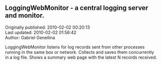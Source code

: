 ## LoggingWebMonitor - a central logging server and monitor.  
Originally published: 2010-02-02 00:20:13  
Last updated: 2010-02-02 01:56:42  
Author: Gabriel Genellina  
  
LoggingWebMonitor listens for log records sent from other processes running in the same box or network.  Collects and saves them concurrently in a log file.  Shows a summary web page with the latest N records received.
